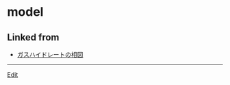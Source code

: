 # model

## Linked from

* [ガスハイドレートの相図](ガスハイドレートの相図.md)


----
[Edit](https://github.com/vitroid/vitroid.github.io/edit/master/MD/model.md)
